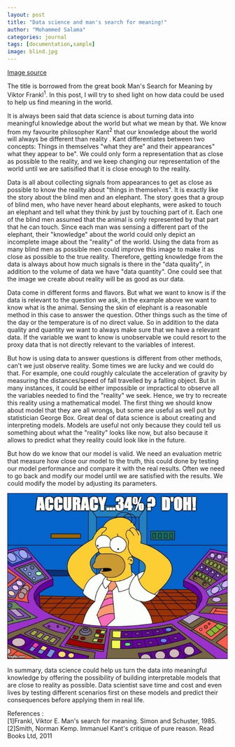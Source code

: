 ```yaml
---
layout: post
title: "Data science and man's search for meaning!"
author: "Mohammed Salama"
categories: journal
tags: [documentation,sample]
image: blind.jpg
---
```


[Image source](https://www.researchgate.net/publication/50392294_Re-thinking_Enrolment_in_Identity_Card_Schemes/figures)

The title is borrowed from the great book Man's Search for Meaning by Viktor Frankl<sup>1</sup>. In this post, I will try to shed light on how data could be used to help us find meaning in the world.

It is always been said that data science is about turning data into meaningful knowledge about the world but what we mean by that. We know from my favourite philosopher Kant<sup>2</sup> that our knowledge about the world will always be different than reality . Kant differentiates between two concepts: Things in themselves "what they are" and their appearances" what they appear to be". We could only form a representation that as close as possible to the reality, and we keep changing our representation of the world until we are satisified that it is close enough to the reality.

Data is all about collecting signals from appearances to get as close as possible to know the reality about "things in themselves". It is exactly like the story about the blind men and an elephant. The story goes that a group of blind men, who have never heard about elephants, were asked to touch an elephant and tell what they think by just by touching part of it. Each one of the blind men assumed that the animal is only represented by that part that he can touch. Since each man was sensing a different part of the elephant, their "knowledge" about the world could only depict an incomplete image about the "reality" of the world. Using the data from as many blind men as possible men could improve this image to make it as close as possible to the true reality. Therefore, getting knowledge from the data is always about how much signals is there in the "data quality", in addition to the volume of data we have "data quantity". One could see that the image we create about reality will be as good as our data. 

Data come in different forms and flavors. But what we want to know is if the data is relevant to the question we ask, in the example above we want to know what is the animal. Sensing the skin of elephant is a reasonable method in this case to answer the question. Other things such as the time of the day or the temperature is of no direct value. So in addition to the data quality and quantity we want to always make sure that we have a relevant data. If the variable we want to know is unobservable we could resort to the proxy data that is not directly relevant to the variables of interest.

But how is using data to answer questions is different from other methods, can't we just observe reality. Some times we are lucky and we could do that. For example, one could roughly calculate the acceleration of gravity by measuring the distances/speed of fall travelled by a falling object. But in many instances, it could be either impossible or impractical to observe all the variables needed to find the "reality" we seek. Hence, we try to recreate this reality using a mathematical model. The first thing we should know about model that they are all wrongs, but some are useful as well put by statistician George Box. Great deal of data science is about creating and interpreting models. Models are useful not only because they could tell us something about what the "reality" looks like now, but also because it allows to predict what they reality could look like in the future. 

But how do we know that our model is valid. We need an evaluation metric that measure how close our model to the truth, this could done by testing our model performance and compare it with the real results. Often we need to go back and modify our model until we are satisfied with the results. We could modify the model by adjusting its parameters.

![](../assets/img/oh_no.jpg)

In summary, data science could help us turn the data into meaningful knowledge by offering the possibility of building interpretable models that are close to reality as possible. Data scientist save time and cost and even lives by testing different scenarios first on these models and predict their consequences before applying them in real life.

References :
<br>
[1]Frankl, Viktor E. Man's search for meaning. Simon and Schuster, 1985.
[2]Smith, Norman Kemp. Immanuel Kant's critique of pure reason. Read Books Ltd, 2011

